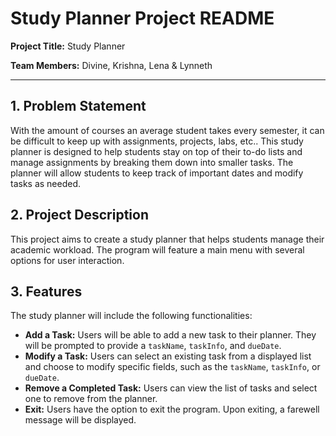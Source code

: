 # Study Planner Project README

**Project Title:** Study Planner

**Team Members:** Divine, Krishna, Lena & Lynneth

---

## 1. Problem Statement

With the amount of courses an average student takes every semester, it can be difficult to keep up with assignments, projects, labs, etc.. This study planner is designed to help students stay on top of their to-do lists and manage assignments by breaking them down into smaller tasks. The planner will allow students to keep track of important dates and modify tasks as needed.

## 2. Project Description

This project aims to create a study planner that helps students manage their academic workload. The program will feature a main menu with several options for user interaction.

## 3. Features

The study planner will include the following functionalities:

* **Add a Task:** Users will be able to add a new task to their planner. They will be prompted to provide a `taskName`, `taskInfo`, and `dueDate`.
* **Modify a Task:** Users can select an existing task from a displayed list and choose to modify specific fields, such as the `taskName`, `taskInfo`, or `dueDate`.
* **Remove a Completed Task:** Users can view the list of tasks and select one to remove from the planner.
* **Exit:** Users have the option to exit the program. Upon exiting, a farewell message will be displayed.
